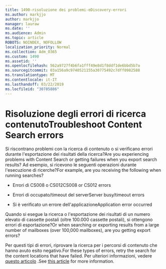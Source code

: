 ```yaml
---
title: 1490-risoluzione dei problemi-eDiscovery-errori
ms.author: markjjo
author: markjjo
manager: lauraw
ms.date: ''
ms.audience: Admin
ms.topic: article
ROBOTS: NOINDEX, NOFOLLOW
localization_priority: Normal
ms.collection: Adm_O365
ms.custom: 1490
ms.assetid: ''
ms.openlocfilehash: 562a9727f4b6fa1fff49e8d1f8ddf1de6bbd5b7a
ms.sourcegitcommit: 03a156a9c9740521155a30775492c7dff0982588
ms.translationtype: MT
ms.contentlocale: it-IT
ms.lasthandoff: 03/22/2019
ms.locfileid: "30785886"
---
```

# <a name="troubleshoot-content-search-errors"></a><span data-ttu-id="21f4e-102">Risoluzione degli errori di ricerca contenuto</span><span class="sxs-lookup"><span data-stu-id="21f4e-102">Troubleshoot Content Search errors</span></span>

<span data-ttu-id="21f4e-103">Si riscontrano problemi con la ricerca di contenuto o si verificano errori durante l'esportazione dei risultati della ricerca?</span><span class="sxs-lookup"><span data-stu-id="21f4e-103">Are you experiencing problems with Content Search or getting failures when you export search results?</span></span>
<span data-ttu-id="21f4e-104">Ad esempio, si ricevono le seguenti operazioni durante l'esecuzione di ricerche?</span><span class="sxs-lookup"><span data-stu-id="21f4e-104">For example, are you receiving the following when running searches?</span></span>

- <span data-ttu-id="21f4e-105">Errori di CS008 o CS012</span><span class="sxs-lookup"><span data-stu-id="21f4e-105">CS008 or CS012 errors</span></span>

- <span data-ttu-id="21f4e-106">Errori di occupato/timeout del server</span><span class="sxs-lookup"><span data-stu-id="21f4e-106">Server busy/timeout errors</span></span>

- <span data-ttu-id="21f4e-107">Si è verificato un errore dell'applicazione</span><span class="sxs-lookup"><span data-stu-id="21f4e-107">Application error occurred</span></span>

<span data-ttu-id="21f4e-108">Quando si esegue la ricerca o l'esportazione dei risultati di un numero elevato di cassette postali (oltre 100.000 cassette postali), si ottengono errori di esportazione?</span><span class="sxs-lookup"><span data-stu-id="21f4e-108">Or when searching or exporting results from a large number of mailboxes (over 100,000 mailboxes), are you getting export errors?</span></span>

<span data-ttu-id="21f4e-109">Per questi tipi di errori, riprovare la ricerca per i percorsi di contenuto che hanno avuto esito negativo.</span><span class="sxs-lookup"><span data-stu-id="21f4e-109">For these types of errors, retry the search for the content locations that have failed.</span></span> <span data-ttu-id="21f4e-110">Per ulteriori informazioni, vedere [questo articolo](https://docs.microsoft.com/office365/securitycompliance/retry-failed-content-search) .</span><span class="sxs-lookup"><span data-stu-id="21f4e-110">See  [this article](https://docs.microsoft.com/office365/securitycompliance/retry-failed-content-search) for more information.</span></span>
